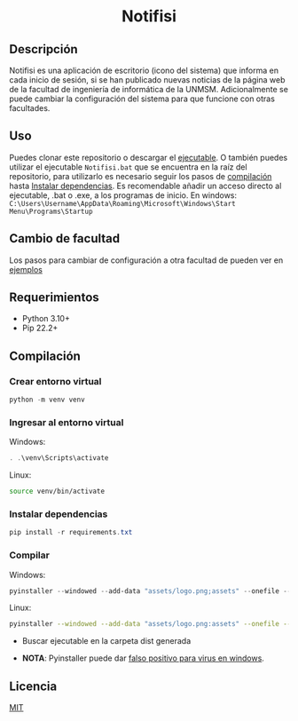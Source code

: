
<h1 align="center">Notifisi</h1>

## Descripción

Notifisi es una aplicación de escritorio (icono del sistema) que informa en cada inicio de sesión, si se han publicado nuevas noticias de la página web de la facultad de ingeniería de informática de la UNMSM.
Adicionalmente se puede cambiar la configuración del sistema para que funcione con otras facultades.

## Uso

Puedes clonar este repositorio o descargar el [ejecutable](https://github.com/LuiggiPasacheL/Notifisi/releases/tag/v1.0).
O también puedes utilizar el ejecutable ```Notifisi.bat``` que se encuentra en la raíz del repositorio, para utilizarlo es necesario seguir los pasos de [compilación](#compilación) hasta [Instalar dependencias](#instalar-dependencias).
Es recomendable añadir un acceso directo al ejecutable, .bat o .exe, a los programas de inicio.
En windows: ```C:\Users\Username\AppData\Roaming\Microsoft\Windows\Start Menu\Programs\Startup```

## Cambio de facultad

Los pasos para cambiar de configuración a otra facultad de pueden ver en [ejemplos](examples/ejemplos.md)

## Requerimientos

- Python 3.10+
- Pip 22.2+

## Compilación

### Crear entorno virtual
```ps1
python -m venv venv
```

### Ingresar al entorno virtual

Windows:

```ps1
. .\venv\Scripts\activate
```
    
Linux:

```sh
source venv/bin/activate
```

### Instalar dependencias

```ps1
pip install -r requirements.txt
```

### Compilar

Windows:

```ps1
pyinstaller --windowed --add-data "assets/logo.png;assets" --onefile --icon ./assets/logo.png --name Notifisi main.py
```
Linux:

```sh
pyinstaller --windowed --add-data "assets/logo.png:assets" --onefile --icon ./assets/logo.png --name Notifisi main.py
```

- Buscar ejecutable en la carpeta dist generada

- **NOTA**: Pyinstaller puede dar [falso positivo para virus en windows](https://stackoverflow.com/questions/43777106/program-made-with-pyinstaller-now-seen-as-a-trojan-horse-by-avg).


## Licencia

[MIT](https://choosealicense.com/licenses/mit/)
